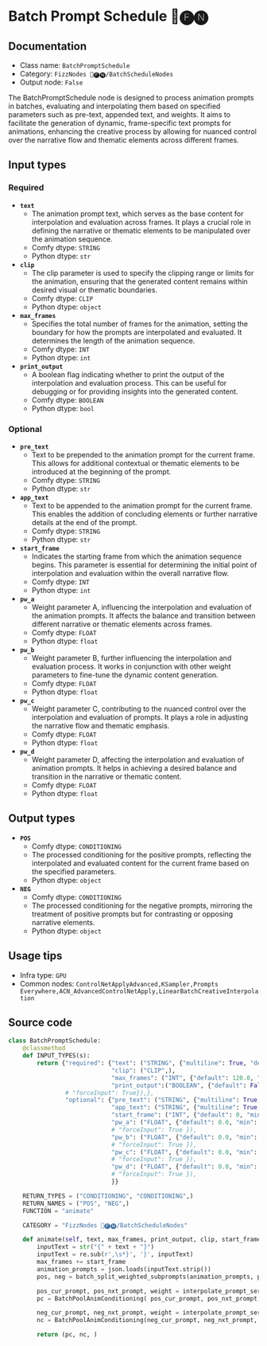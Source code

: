# Batch Prompt Schedule 📅🅕🅝
## Documentation
- Class name: `BatchPromptSchedule`
- Category: `FizzNodes 📅🅕🅝/BatchScheduleNodes`
- Output node: `False`

The BatchPromptSchedule node is designed to process animation prompts in batches, evaluating and interpolating them based on specified parameters such as pre-text, appended text, and weights. It aims to facilitate the generation of dynamic, frame-specific text prompts for animations, enhancing the creative process by allowing for nuanced control over the narrative flow and thematic elements across different frames.
## Input types
### Required
- **`text`**
    - The animation prompt text, which serves as the base content for interpolation and evaluation across frames. It plays a crucial role in defining the narrative or thematic elements to be manipulated over the animation sequence.
    - Comfy dtype: `STRING`
    - Python dtype: `str`
- **`clip`**
    - The clip parameter is used to specify the clipping range or limits for the animation, ensuring that the generated content remains within desired visual or thematic boundaries.
    - Comfy dtype: `CLIP`
    - Python dtype: `object`
- **`max_frames`**
    - Specifies the total number of frames for the animation, setting the boundary for how the prompts are interpolated and evaluated. It determines the length of the animation sequence.
    - Comfy dtype: `INT`
    - Python dtype: `int`
- **`print_output`**
    - A boolean flag indicating whether to print the output of the interpolation and evaluation process. This can be useful for debugging or for providing insights into the generated content.
    - Comfy dtype: `BOOLEAN`
    - Python dtype: `bool`
### Optional
- **`pre_text`**
    - Text to be prepended to the animation prompt for the current frame. This allows for additional contextual or thematic elements to be introduced at the beginning of the prompt.
    - Comfy dtype: `STRING`
    - Python dtype: `str`
- **`app_text`**
    - Text to be appended to the animation prompt for the current frame. This enables the addition of concluding elements or further narrative details at the end of the prompt.
    - Comfy dtype: `STRING`
    - Python dtype: `str`
- **`start_frame`**
    - Indicates the starting frame from which the animation sequence begins. This parameter is essential for determining the initial point of interpolation and evaluation within the overall narrative flow.
    - Comfy dtype: `INT`
    - Python dtype: `int`
- **`pw_a`**
    - Weight parameter A, influencing the interpolation and evaluation of the animation prompts. It affects the balance and transition between different narrative or thematic elements across frames.
    - Comfy dtype: `FLOAT`
    - Python dtype: `float`
- **`pw_b`**
    - Weight parameter B, further influencing the interpolation and evaluation process. It works in conjunction with other weight parameters to fine-tune the dynamic content generation.
    - Comfy dtype: `FLOAT`
    - Python dtype: `float`
- **`pw_c`**
    - Weight parameter C, contributing to the nuanced control over the interpolation and evaluation of prompts. It plays a role in adjusting the narrative flow and thematic emphasis.
    - Comfy dtype: `FLOAT`
    - Python dtype: `float`
- **`pw_d`**
    - Weight parameter D, affecting the interpolation and evaluation of animation prompts. It helps in achieving a desired balance and transition in the narrative or thematic content.
    - Comfy dtype: `FLOAT`
    - Python dtype: `float`
## Output types
- **`POS`**
    - Comfy dtype: `CONDITIONING`
    - The processed conditioning for the positive prompts, reflecting the interpolated and evaluated content for the current frame based on the specified parameters.
    - Python dtype: `object`
- **`NEG`**
    - Comfy dtype: `CONDITIONING`
    - The processed conditioning for the negative prompts, mirroring the treatment of positive prompts but for contrasting or opposing narrative elements.
    - Python dtype: `object`
## Usage tips
- Infra type: `GPU`
- Common nodes: `ControlNetApplyAdvanced,KSampler,Prompts Everywhere,ACN_AdvancedControlNetApply,LinearBatchCreativeInterpolation`


## Source code
```python
class BatchPromptSchedule:
    @classmethod
    def INPUT_TYPES(s):
        return {"required": {"text": ("STRING", {"multiline": True, "default": defaultPrompt}),
                             "clip": ("CLIP",),
                             "max_frames": ("INT", {"default": 120.0, "min": 1.0, "max": 999999.0, "step": 1.0}),
                             "print_output":("BOOLEAN", {"default": False}),},
                # "forceInput": True}),},
                "optional": {"pre_text": ("STRING", {"multiline": True, "default": "PRE" }),  # "forceInput": True}),
                             "app_text": ("STRING", {"multiline": True, "default": "APP" }),  # "forceInput": True}),
                             "start_frame": ("INT", {"default": 0, "min": 0, "max": 9999, "step": 1, }),
                             "pw_a": ("FLOAT", {"default": 0.0, "min": -9999.0, "max": 9999.0, "step": 0.1, }),
                             # "forceInput": True }),
                             "pw_b": ("FLOAT", {"default": 0.0, "min": -9999.0, "max": 9999.0, "step": 0.1, }),
                             # "forceInput": True }),
                             "pw_c": ("FLOAT", {"default": 0.0, "min": -9999.0, "max": 9999.0, "step": 0.1, }),
                             # "forceInput": True }),
                             "pw_d": ("FLOAT", {"default": 0.0, "min": -9999.0, "max": 9999.0, "step": 0.1, }),
                             # "forceInput": True }),
                             }}

    RETURN_TYPES = ("CONDITIONING", "CONDITIONING",)
    RETURN_NAMES = ("POS", "NEG",)
    FUNCTION = "animate"

    CATEGORY = "FizzNodes 📅🅕🅝/BatchScheduleNodes"

    def animate(self, text, max_frames, print_output, clip, start_frame, pw_a, pw_b, pw_c, pw_d, pre_text='', app_text=''):
        inputText = str("{" + text + "}")
        inputText = re.sub(r',\s*}', '}', inputText)
        max_frames += start_frame
        animation_prompts = json.loads(inputText.strip())
        pos, neg = batch_split_weighted_subprompts(animation_prompts, pre_text, app_text)

        pos_cur_prompt, pos_nxt_prompt, weight = interpolate_prompt_series(pos, max_frames, start_frame, pre_text, app_text, pw_a, pw_b, pw_c, pw_d, print_output)
        pc = BatchPoolAnimConditioning( pos_cur_prompt, pos_nxt_prompt, weight, clip,)

        neg_cur_prompt, neg_nxt_prompt, weight = interpolate_prompt_series(neg, max_frames, start_frame, pre_text, app_text, pw_a, pw_b, pw_c, pw_d, print_output)
        nc = BatchPoolAnimConditioning(neg_cur_prompt, neg_nxt_prompt, weight, clip, )

        return (pc, nc, )

```
